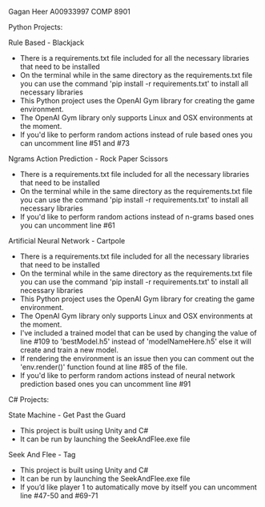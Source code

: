 Gagan Heer
A00933997
COMP 8901

Python Projects:

Rule Based - Blackjack
- There is a requirements.txt file included for all the necessary libraries that need to be installed
- On the terminal while in the same directory as the requirements.txt file you can use the command 'pip install -r requirements.txt' to install all necessary libraries
- This Python project uses the OpenAI Gym library for creating the game environment. 
- The OpenAI Gym library only supports Linux and OSX environments at the moment.
- If you'd like to perform random actions instead of rule based ones you can uncomment line #51 and #73

Ngrams Action Prediction - Rock Paper Scissors
- There is a requirements.txt file included for all the necessary libraries that need to be installed
- On the terminal while in the same directory as the requirements.txt file you can use the command 'pip install -r requirements.txt' to install all necessary libraries
- If you'd like to perform random actions instead of n-grams based ones you can uncomment line #61

Artificial Neural Network - Cartpole
- There is a requirements.txt file included for all the necessary libraries that need to be installed
- On the terminal while in the same directory as the requirements.txt file you can use the command 'pip install -r requirements.txt' to install all necessary libraries
- This Python project uses the OpenAI Gym library for creating the game environment. 
- The OpenAI Gym library only supports Linux and OSX environments at the moment. 
- I've included a trained model that can be used by changing the value of line #109 to 'bestModel.h5' instead of 'modelNameHere.h5' else it will create and train a new model. 
- If rendering the environment is an issue then you can comment out the 'env.render()' function found at line #85 of the file.
- If you'd like to perform random actions instead of neural network prediction based ones you can uncomment line #91

C# Projects:

State Machine - Get Past the Guard
- This project is built using Unity and C#
- It can be run by launching the SeekAndFlee.exe file

Seek And Flee - Tag
- This project is built using Unity and C#
- It can be run by launching the SeekAndFlee.exe file
- If you’d like player 1 to automatically move by itself you can uncomment line #47-50 and #69-71